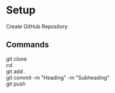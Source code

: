 # Setup
Create GitHub Repository

## Commands
git clone <url>\
cd <folder>\
git add .\
git commit -m "Heading" -m "Subheading"\
git push
